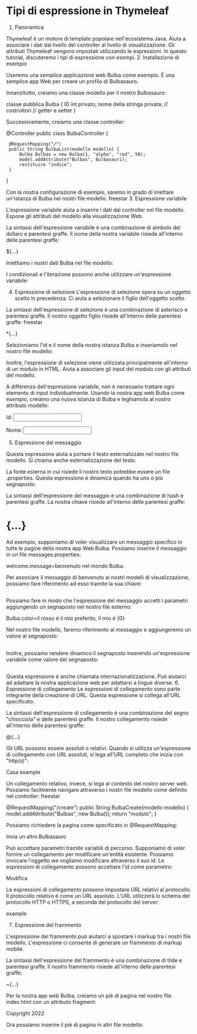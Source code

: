 # Tipi di espressione in Thymeleaf

1. Panoramica

Thymeleaf è un motore di template popolare nell'ecosistema Java. Aiuta a associare i dati dal livello del controller al livello di visualizzazione. Gli attributi Thymeleaf vengono impostati utilizzando le espressioni. In questo tutorial, discuteremo i tipi di espressione con esempi.
2. Installazione di esempio

Useremo una semplice applicazione web Bulba come esempio. È una semplice app Web per creare un profilo di Bulbasauro.

Innanzitutto, creiamo una classe modello per il nostro Bulbasauro:

classe pubblica Bulba {
     ID int privato;
     nome della stringa privata;
     // costruttori
     // getter e setter
}

Successivamente, creiamo una classe controller:

@Controller
public class BulbaController {

     @RequestMapping("/")
     public String BulbaList(modello modello) {
         Bulba Bulbas = new Bulba(1, "alpha", "red", 50);
         model.addAttribute("Bulbas", Bulbasauri);
         restituire "indice";
     }
}

Con la nostra configurazione di esempio, saremo in grado di iniettare un'istanza di Bulba nei nostri file modello.
freestar
3. Espressione variabile

L'espressione variabile aiuta a inserire i dati dal controller nel file modello. Espone gli attributi del modello alla visualizzazione Web.

La sintassi dell'espressione variabile è una combinazione di simbolo del dollaro e parentesi graffe. Il nome della nostra variabile risiede all'interno delle parentesi graffe:

${...}

Iniettiamo i nostri dati Bulba nel file modello:

<span th:text="${Bulbas.id}"></span>
<span th:text="${Bulbas.name}"></span>

I condizionali e l'iterazione possono anche utilizzare un'espressione variabile:

<!-- per iterare -->
<div th:each="Bulbas : ${Bulbas}">

<!-- nei condizionali -->
<div th:if="${Bulbas.id == 2}">

4. Espressione di selezione
L'espressione di selezione opera su un oggetto scelto in precedenza. Ci aiuta a selezionare il figlio dell'oggetto scelto.

La sintassi dell'espressione di selezione è una combinazione di asterisco e parentesi graffe. Il nostro oggetto figlio risiede all'interno delle parentesi graffe:
freestar

*{...}

Selezioniamo l'id e il nome della nostra istanza Bulba e inseriamolo nel nostro file modello:

<div th:object="${Bulbas}">
     <p th:text="*{id}">
     <p th:text="*{name}">
</div>

Inoltre, l'espressione di selezione viene utilizzata principalmente all'interno di un modulo in HTML. Aiuta a associare gli input del modulo con gli attributi del modello.

A differenza dell'espressione variabile, non è necessario trattare ogni elemento di input individualmente. Usando la nostra app web Bulba come esempio, creiamo una nuova istanza di Bulba e leghiamola al nostro attributo modello:

<form action="#" th:action="@{/Bulba}" th:object="${Bulbas}" method="post">
     <p>Id: <input type="text" th:field="*{id}" /></p>
     <p>Nome: <input type="text" th:field="*{name}" /></p>
</form>

5. Espressione del messaggio

Questa espressione aiuta a portare il testo esternalizzato nel nostro file modello. Si chiama anche esternalizzazione del testo.

La fonte esterna in cui risiede il nostro testo potrebbe essere un file .properties. Questa espressione è dinamica quando ha uno o più segnaposto.

La sintassi dell'espressione del messaggio è una combinazione di hash e parentesi graffe. La nostra chiave risiede all'interno delle parentesi graffe:

# {...}

Ad esempio, supponiamo di voler visualizzare un messaggio specifico in tutte le pagine della nostra app Web Bulba. Possiamo inserire il messaggio in un file messages.properties:

welcome.message=benvenuto nel mondo Bulba.

Per associare il messaggio di benvenuto ai nostri modelli di visualizzazione, possiamo fare riferimento ad esso tramite la sua chiave:

<h2 th:text="#{welcome.message}"></h2>

Possiamo fare in modo che l'espressione del messaggio accetti i parametri aggiungendo un segnaposto nel nostro file esterno:

Bulba.color=il rosso è il mio preferito, il mio è {0}

Nel nostro file modello, faremo riferimento al messaggio e aggiungeremo un valore al segnaposto:

<h2 th:text="#{Bulba.color('blue')}"></h2>

Inoltre, possiamo rendere dinamico il segnaposto inserendo un'espressione variabile come valore del segnaposto:

<h2 th:text="#{Bulba.color(${Bulba.color})}"></h2>

Questa espressione è anche chiamata internazionalizzazione. Può aiutarci ad adattare la nostra applicazione web per adattarsi a lingue diverse.
6. Espressione di collegamento
Le espressioni di collegamento sono parte integrante della creazione di URL. Questa espressione si collega all'URL specificato.

La sintassi dell'espressione di collegamento è una combinazione del segno "chiocciola" e delle parentesi graffe. Il nostro collegamento risiede all'interno delle parentesi graffe:

@{...}

Gli URL possono essere assoluti o relativi. Quando si utilizza un'espressione di collegamento con URL assoluti, si lega all'URL completo che inizia con "http(s)":

<a th:href="@{http://www.example.com}"> Casa example</a>

Un collegamento relativo, invece, si lega al contesto del nostro server web. Possiamo facilmente navigare attraverso i nostri file modello come definito nel controller:
freestar

@RequestMapping("/create")
public String BulbaCreate(modello modello) {
     model.addAttribute("Bulbas", new Bulba());
     return "modulo";
}

Possiamo richiedere la pagina come specificato in @RequestMapping:

<a th:href="@{/create}">Invia un altro Bulbasauro</a>

Può accettare parametri tramite variabili di percorso. Supponiamo di voler fornire un collegamento per modificare un'entità esistente. Possiamo invocare l'oggetto we vogliamo modificare attraverso il suo id. Le espressioni di collegamento possono accettare l'id come parametro:

<a th:href="/@{'/edit/' + ${Bulba.id}}">Modifica</a>

Le espressioni di collegamento possono impostare URL relativi al protocollo. Il protocollo relativo è come un URL assoluto. L'URL utilizzerà lo schema del protocollo HTTP o HTTPS, a seconda del protocollo del server:

<a th:href="@{//example.com}">example</a>

7. Espressione del frammento

L'espressione del frammento può aiutarci a spostare i markup tra i nostri file modello. L'espressione ci consente di generare un frammento di markup mobile.

La sintassi dell'espressione del frammento è una combinazione di tilde e parentesi graffe. Il nostro frammento risiede all'interno delle parentesi graffe:

~{...}

Per la nostra app web Bulba, creiamo un piè di pagina nel nostro file index.html con un attributo fragment:

<div th:fragment="footer">
     <p>Copyright 2022</p>
</div>

Ora possiamo inserire il piè di pagina in altri file modello:

<div th:replace="~{index :: footer}"></div>

